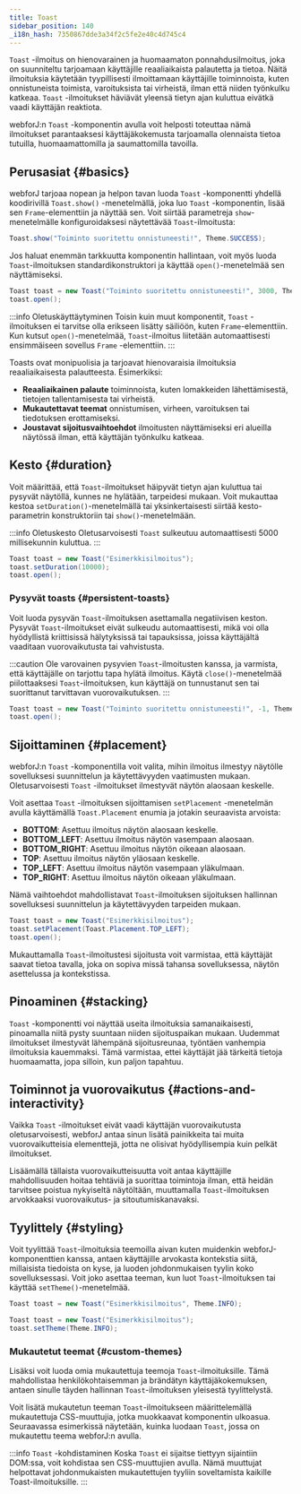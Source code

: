 ```yaml
---
title: Toast
sidebar_position: 140
_i18n_hash: 7350867dde3a34f2c5fe2e40c4d745c4
---
```

<DocChip chip="shadow" />
<DocChip chip="name" label="dwc-toast" />
<DocChip chip='since' label='24.10' />
<JavadocLink type="toast" location="com/webforj/component/toast/Toast" top='true'/>

`Toast` -ilmoitus on hienovarainen ja huomaamaton ponnahdusilmoitus, joka on suunniteltu tarjoamaan käyttäjille reaaliaikaista palautetta ja tietoa. Näitä ilmoituksia käytetään tyypillisesti ilmoittamaan käyttäjille toiminnoista, kuten onnistuneista toimista, varoituksista tai virheistä, ilman että niiden työnkulku katkeaa. `Toast` -ilmoitukset häviävät yleensä tietyn ajan kuluttua eivätkä vaadi käyttäjän reaktiota.

webforJ:n `Toast` -komponentin avulla voit helposti toteuttaa nämä ilmoitukset parantaaksesi käyttäjäkokemusta tarjoamalla olennaista tietoa tutuilla, huomaamattomilla ja saumattomilla tavoilla. 

## Perusasiat {#basics}

webforJ tarjoaa nopean ja helpon tavan luoda `Toast` -komponentti yhdellä koodirivillä `Toast.show()` -menetelmällä, joka luo `Toast` -komponentin, lisää sen `Frame`-elementtiin ja näyttää sen. Voit siirtää parametreja `show`-menetelmälle konfiguroidaksesi näytettävää `Toast`-ilmoitusta:

```java
Toast.show("Toiminto suoritettu onnistuneesti!", Theme.SUCCESS);
```

Jos haluat enemmän tarkkuutta komponentin hallintaan, voit myös luoda `Toast`-ilmoituksen standardikonstruktori ja käyttää `open()`-menetelmää sen näyttämiseksi.

```java
Toast toast = new Toast("Toiminto suoritettu onnistuneesti!", 3000, Theme.SUCCESS, Placement.TOP);
toast.open();
```

<ComponentDemo 
path='/webforj/toast?'
javaE='https://raw.githubusercontent.com/webforj/webforj-documentation/refs/heads/main/src/main/java/com/webforj/samples/views/toast/ToastView.java'
height='200px'
/>

:::info Oletuskäyttäytyminen
Toisin kuin muut komponentit, `Toast` -ilmoituksen ei tarvitse olla erikseen lisätty säiliöön, kuten `Frame`-elementtiin. Kun kutsut `open()`-menetelmää, `Toast`-ilmoitus liitetään automaattisesti ensimmäiseen sovellus `Frame` -elementtiin.
:::

Toasts ovat monipuolisia ja tarjoavat hienovaraisia ilmoituksia reaaliaikaisesta palautteesta. Esimerkiksi:

- **Reaaliaikainen palaute** toiminnoista, kuten lomakkeiden lähettämisestä, tietojen tallentamisesta tai virheistä.
- **Mukautettavat teemat** onnistumisen, virheen, varoituksen tai tiedotuksen erottamiseksi.
- **Joustavat sijoitusvaihtoehdot** ilmoitusten näyttämiseksi eri alueilla näytössä ilman, että käyttäjän työnkulku katkeaa.

## Kesto {#duration}

Voit määrittää, että `Toast`-ilmoitukset häipyvät tietyn ajan kuluttua tai pysyvät näytöllä, kunnes ne hylätään, tarpeidesi mukaan. Voit mukauttaa kestoa `setDuration()`-menetelmällä tai yksinkertaisesti siirtää kesto-parametrin konstruktoriin tai `show()`-menetelmään.

:::info Oletuskesto
Oletusarvoisesti `Toast` sulkeutuu automaattisesti 5000 millisekunnin kuluttua.
:::

```java
Toast toast = new Toast("Esimerkkisilmoitus");
toast.setDuration(10000);
toast.open();
```

### Pysyvät toasts {#persistent-toasts}

Voit luoda pysyvän `Toast`-ilmoituksen asettamalla negatiivisen keston. Pysyvät `Toast`-ilmoitukset eivät sulkeudu automaattisesti, mikä voi olla hyödyllistä kriittisissä hälytyksissä tai tapauksissa, joissa käyttäjältä vaaditaan vuorovaikutusta tai vahvistusta.

:::caution
Ole varovainen pysyvien `Toast`-ilmoitusten kanssa, ja varmista, että käyttäjälle on tarjottu tapa hylätä ilmoitus. Käytä `close()`-menetelmää piilottaaksesi `Toast`-ilmoituksen, kun käyttäjä on tunnustanut sen tai suorittanut tarvittavan vuorovaikutuksen.
:::

```java
Toast toast = new Toast("Toiminto suoritettu onnistuneesti!", -1, Theme.SUCCESS, Placement.TOP);
toast.open();
```

## Sijoittaminen {#placement}

webforJ:n `Toast` -komponentilla voit valita, mihin ilmoitus ilmestyy näytölle sovelluksesi suunnittelun ja käytettävyyden vaatimusten mukaan. Oletusarvoisesti `Toast` -ilmoitukset ilmestyvät näytön alaosaan keskelle.

Voit asettaa `Toast` -ilmoituksen sijoittamisen `setPlacement` -menetelmän avulla käyttämällä `Toast.Placement` enumia ja jotakin seuraavista arvoista:

- **BOTTOM**: Asettuu ilmoitus näytön alaosaan keskelle.
- **BOTTOM_LEFT**: Asettuu ilmoitus näytön vasempaan alaosaan.
- **BOTTOM_RIGHT**: Asettuu ilmoitus näytön oikeaan alaosaan.
- **TOP**: Asettuu ilmoitus näytön yläosaan keskelle.
- **TOP_LEFT**: Asettuu ilmoitus näytön vasempaan yläkulmaan.
- **TOP_RIGHT**: Asettuu ilmoitus näytön oikeaan yläkulmaan.

Nämä vaihtoehdot mahdollistavat `Toast`-ilmoituksen sijoituksen hallinnan sovelluksesi suunnittelun ja käytettävyyden tarpeiden mukaan.

```java
Toast toast = new Toast("Esimerkkisilmoitus");
toast.setPlacement(Toast.Placement.TOP_LEFT);
toast.open();
```

<ComponentDemo 
path='/webforj/toastplacement?'
javaE='https://raw.githubusercontent.com/webforj/webforj-documentation/refs/heads/main/src/main/java/com/webforj/samples/views/toast/ToastPlacementView.java'
height='500px'
/>

Mukauttamalla `Toast`-ilmoitustesi sijoitusta voit varmistaa, että käyttäjät saavat tietoa tavalla, joka on sopiva missä tahansa sovelluksessa, näytön asettelussa ja kontekstissa.

## Pinoaminen {#stacking}

`Toast` -komponentti voi näyttää useita ilmoituksia samanaikaisesti, pinoamalla niitä pysty suuntaan niiden sijoituspaikan mukaan. Uudemmat ilmoitukset ilmestyvät lähempänä sijoitusreunaa, työntäen vanhempia ilmoituksia kauemmaksi. Tämä varmistaa, ettei käyttäjät jää tärkeitä tietoja huomaamatta, jopa silloin, kun paljon tapahtuu.

## Toiminnot ja vuorovaikutus {#actions-and-interactivity}

Vaikka `Toast` -ilmoitukset eivät vaadi käyttäjän vuorovaikutusta oletusarvoisesti, webforJ antaa sinun lisätä painikkeita tai muita vuorovaikutteisia elementtejä, jotta ne olisivat hyödyllisempia kuin pelkät ilmoitukset.

<ComponentDemo 
path='/webforj/toastcookies?'
javaE='https://raw.githubusercontent.com/webforj/webforj-documentation/refs/heads/main/src/main/java/com/webforj/samples/views/toast/ToastCookiesView.java'
height='350px'
/>

Lisäämällä tällaista vuorovaikutteisuutta voit antaa käyttäjille mahdollisuuden hoitaa tehtäviä ja suorittaa toimintoja ilman, että heidän tarvitsee poistua nykyiseltä näytöltään, muuttamalla `Toast`-ilmoituksen arvokkaaksi vuorovaikutus- ja sitoutumiskanavaksi.

## Tyylittely {#styling}

Voit tyylittää `Toast`-ilmoituksia teemoilla aivan kuten muidenkin webforJ-komponenttien kanssa, antaen käyttäjille arvokasta kontekstia siitä, millaisista tiedoista on kyse, ja luoden johdonmukaisen tyylin koko sovelluksessasi. Voit joko asettaa teeman, kun luot `Toast`-ilmoituksen tai käyttää `setTheme()`-menetelmää.

```java
Toast toast = new Toast("Esimerkkisilmoitus", Theme.INFO);
```

```java
Toast toast = new Toast("Esimerkkisilmoitus");
toast.setTheme(Theme.INFO);
```

### Mukautetut teemat {#custom-themes}

Lisäksi voit luoda omia mukautettuja teemoja `Toast`-ilmoituksille. Tämä mahdollistaa henkilökohtaisemman ja brändätyn käyttäjäkokemuksen, antaen sinulle täyden hallinnan `Toast`-ilmoituksen yleisestä tyylittelystä.

Voit lisätä mukautetun teeman `Toast`-ilmoitukseen määrittelemällä mukautettuja CSS-muuttujia, jotka muokkaavat komponentin ulkoasua. Seuraavassa esimerkissä näytetään, kuinka luodaan `Toast`, jossa on mukautettu teema webforJ:n avulla.

:::info `Toast` -kohdistaminen
Koska `Toast` ei sijaitse tiettyyn sijaintiin DOM:ssa, voit kohdistaa sen CSS-muuttujien avulla. Nämä muuttujat helpottavat johdonmukaisten mukautettujen tyyliin soveltamista kaikille Toast-ilmoituksille.
:::

<ComponentDemo 
path='/webforj/toasttheme?'  
javaE='https://raw.githubusercontent.com/webforj/webforj-documentation/refs/heads/main/src/main/java/com/webforj/samples/views/toast/ToastThemeView.java'
cssURL='/css/toast/toastTheme.css'
height='200px'
/>

<TableBuilder name="Toast" />
